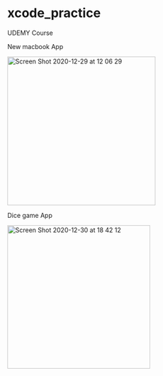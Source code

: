 # xcode_practice

UDEMY Course


New macbook App

<img width="334" alt="Screen Shot 2020-12-29 at 12 06 29" src="https://user-images.githubusercontent.com/37032956/103343252-022b2600-4acf-11eb-8bb5-bb70e9d71d8f.png">


Dice game App

<img width="322" alt="Screen Shot 2020-12-30 at 18 42 12" src="https://user-images.githubusercontent.com/37032956/103343264-05bead00-4acf-11eb-8493-51e3c3cb50d5.png">
